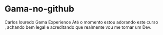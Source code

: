 # Gama-no-github
Carlos louredo 
Gama Experience
Até o momento estou adorando este curso , achando bem legal e acreditando que realmente vou me tornar um Dev.